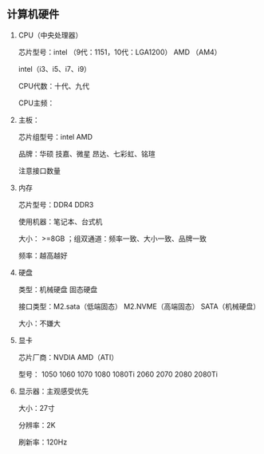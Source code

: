 ## 计算机硬件

1.  CPU（中央处理器）

    芯片型号：intel （9代：1151，10代：LGA1200） AMD （AM4）

    intel（i3、i5、i7、i9）

    CPU代数：十代、九代

    CPU主频：

2.  主板：

    芯片组型号：intel	AMD

    品牌：华硕	技嘉、微星	昂达、七彩虹、铭瑄

    注意接口数量

3. 内存

    芯片型号：DDR4	DDR3

    使用机器：笔记本、台式机

    大小：	>=8GB ；组双通道：频率一致、大小一致、品牌一致

    频率：越高越好

4.  硬盘

    类型：机械硬盘	固态硬盘

    接口类型：M2.sata（低端固态）	M2.NVME（高端固态）	SATA（机械硬盘）

    大小：不嫌大

5.  显卡

    芯片厂商：NVDIA	AMD（ATI）

    型号： 1050	1060	1070	1080	1080Ti	2060	2070	2080	2080Ti

6.  显示器：主观感受优先

    大小：27寸

    分辨率：2K

    刷新率：120Hz

